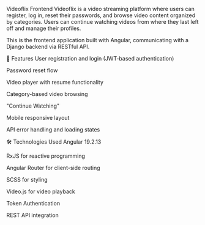 Videoflix Frontend
Videoflix is a video streaming platform where users can register, log in, reset their passwords, and browse video content organized by categories. Users can continue watching videos from where they last left off and manage their profiles.

This is the frontend application built with Angular, communicating with a Django backend via RESTful API.

🚀 Features
User registration and login (JWT-based authentication)

Password reset flow

Video player with resume functionality

Category-based video browsing

"Continue Watching"

Mobile responsive layout

API error handling and loading states

🛠️ Technologies Used
Angular 19.2.13

RxJS for reactive programming

Angular Router for client-side routing

SCSS for styling

Video.js for video playback

Token Authentication

REST API integration
